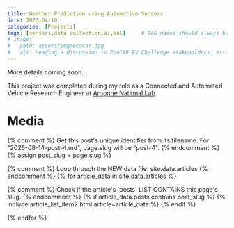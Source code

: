 ```yaml
---
title: Weather Prediction using Automotive Sensors
date: 2023-04-10
categories: [Projects]
tags: [sensors,data collection,ai,anl]     # TAG names should always be lowercase
# image:
#   path: assets/img/ecocar.jpg
#   alt: Leading a discussion to EcoCAR EV Challenge stakeholders, establishing the scope of the series.
---
```


More details coming soon...

This project was completed during my role as a Connected and Automated Vehicle Research Engineer at [Argonne National Lab](https://www.anl.gov/).


# Media

{% comment %}
Get this post's unique identifier from its filename.
For "2025-08-14-post-4.md", page.slug will be "post-4".
{% endcomment %}
{% assign post_slug = page.slug %}

{% comment %}
Loop through the NEW data file: site.data.articles
{% endcomment %}
{% for article_data in site.data.articles %}

{% comment %}
    Check if the article's 'posts' LIST CONTAINS this page's slug.
{% endcomment %}
{% if article_data.posts contains post_slug %}
{% include article_list_item2.html article=article_data %}
{% endif %}

{% endfor %}